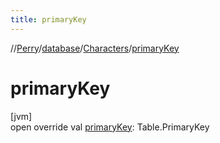 ```yaml
---
title: primaryKey
---
```

//[Perry](../../../index.html)/[database](../index.html)/[Characters](index.html)/[primaryKey](primary-key.html)



# primaryKey



[jvm]\
open override val [primaryKey](primary-key.html): Table.PrimaryKey




